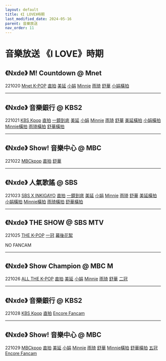 ```yaml
---
layout: default
title: 《I LOVE》時期
last_modified_date: 2024-05-16
parent: 音樂放送
nav_order: 11
---
```


# 音樂放送 《I LOVE》時期

## 《Nxde》 M! Countdown @ Mnet

221020 [Mnet K-POP]() [直拍]() [美延]() [小娟]() [Minnie]() [雨琦]() [舒華]() [小娟橫拍]()

---

## 《Nxde》 音樂銀行 @ KBS2

221021 [KBS Kpop]() [直拍]() [一鏡到底]() [美延]() [小娟]() [Minnie]() [雨琦]() [舒華]() [美延橫拍]() [小娟橫拍]() [Minnie橫拍]() [雨琦橫拍]() [舒華橫拍]()

---

## 《Nxde》 Show! 音樂中心 @ MBC

221022 [MBCkpop]() [直拍]() [舒華]()

---

## 《Nxde》 人氣歌謠 @ SBS

221023 [SBS X INKIGAYO]() [直拍]() [一鏡到底]() [美延]() [小娟]() [Minnie]() [雨琦]() [舒華]() [美延橫拍]() [小娟橫拍]() [Minnie橫拍]() [雨琦橫拍]() [舒華橫拍]()

---

## 《Nxde》 THE SHOW @ SBS MTV

221025 [THE K-POP]() [一冠]() [幕後花絮]()

NO FANCAM

---

## 《Nxde》 Show Champion @ MBC M

221026 [ALL THE K-POP]() [直拍]() [美延]() [小娟]() [Minnie]() [雨琦]() [舒華]() [二冠]()

---

## 《Nxde》 音樂銀行 @ KBS2

221028 [KBS Kpop]() [直拍]() [Encore Fancam]()

---

## 《Nxde》 Show! 音樂中心 @ MBC

221029 [MBCkpop]() [直拍]() [美延]() [小娟]() [Minnie]() [雨琦]() [舒華]() [Minnie橫拍]() [舒華橫拍]() [五冠]() [Encore Fancam]()
